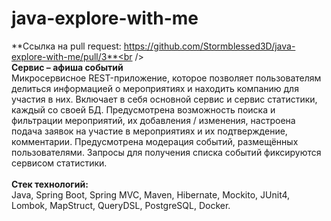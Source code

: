 # java-explore-with-me
**Ссылка на pull request: https://github.com/Stormblessed3D/java-explore-with-me/pull/3**<br /> 
<br /> 
**Сервис – афиша событий** <br /> 
Микросервисное REST-приложение, которое позволяет пользователям делиться информацией о мероприятиях и находить компанию для участия в них. 
Включает в себя основной сервис и сервис статистики, каждый со своей БД. Предусмотрена возможность поиска и фильтрации мероприятий, их добавления / изменения, настроена подача заявок на участие в мероприятиях и их подтверждение, комментарии. Предусмотрена модерация событий, размещённых пользователями.
Запросы для получения списка событий фиксируются сервисом статистики.<br /> 
<br /> 
**Стек технологий:** <br /> 
Java, Spring Boot, Spring MVC, Maven, Hibernate, Mockito, JUnit4, Lombok, MapStruct, QueryDSL, PostgreSQL, Docker. <br />